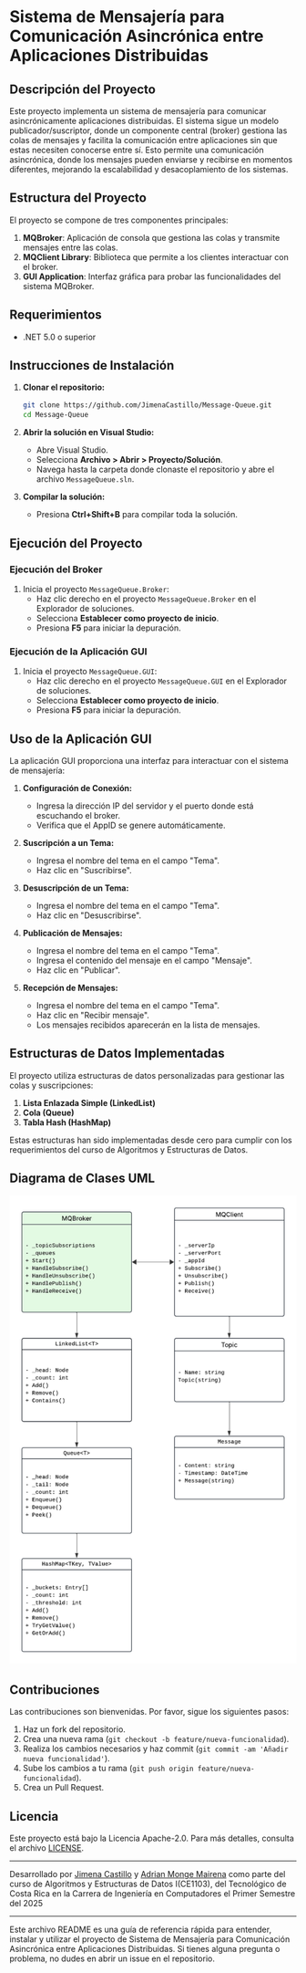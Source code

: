 # Sistema de Mensajería para Comunicación Asincrónica entre Aplicaciones Distribuidas

## Descripción del Proyecto

Este proyecto implementa un sistema de mensajería para comunicar asincrónicamente aplicaciones distribuidas. El sistema sigue un modelo publicador/suscriptor, donde un componente central (broker) gestiona las colas de mensajes y facilita la comunicación entre aplicaciones sin que estas necesiten conocerse entre sí. Esto permite una comunicación asincrónica, donde los mensajes pueden enviarse y recibirse en momentos diferentes, mejorando la escalabilidad y desacoplamiento de los sistemas.

## Estructura del Proyecto

El proyecto se compone de tres componentes principales:

1. **MQBroker**: Aplicación de consola que gestiona las colas y transmite mensajes entre las colas.
2. **MQClient Library**: Biblioteca que permite a los clientes interactuar con el broker.
3. **GUI Application**: Interfaz gráfica para probar las funcionalidades del sistema MQBroker.

## Requerimientos

- .NET 5.0 o superior

## Instrucciones de Instalación

1. **Clonar el repositorio:**

   ```bash
   git clone https://github.com/JimenaCastillo/Message-Queue.git
   cd Message-Queue
   ```

2. **Abrir la solución en Visual Studio:**

   - Abre Visual Studio.
   - Selecciona **Archivo > Abrir > Proyecto/Solución**.
   - Navega hasta la carpeta donde clonaste el repositorio y abre el archivo `MessageQueue.sln`.

3. **Compilar la solución:**

   - Presiona **Ctrl+Shift+B** para compilar toda la solución.

## Ejecución del Proyecto

### Ejecución del Broker

1. Inicia el proyecto `MessageQueue.Broker`:
   - Haz clic derecho en el proyecto `MessageQueue.Broker` en el Explorador de soluciones.
   - Selecciona **Establecer como proyecto de inicio**.
   - Presiona **F5** para iniciar la depuración.

### Ejecución de la Aplicación GUI

1. Inicia el proyecto `MessageQueue.GUI`:
   - Haz clic derecho en el proyecto `MessageQueue.GUI` en el Explorador de soluciones.
   - Selecciona **Establecer como proyecto de inicio**.
   - Presiona **F5** para iniciar la depuración.

## Uso de la Aplicación GUI

La aplicación GUI proporciona una interfaz para interactuar con el sistema de mensajería:

1. **Configuración de Conexión:**
   - Ingresa la dirección IP del servidor y el puerto donde está escuchando el broker.
   - Verifica que el AppID se genere automáticamente.

2. **Suscripción a un Tema:**
   - Ingresa el nombre del tema en el campo "Tema".
   - Haz clic en "Suscribirse".

3. **Desuscripción de un Tema:**
   - Ingresa el nombre del tema en el campo "Tema".
   - Haz clic en "Desuscribirse".

4. **Publicación de Mensajes:**
   - Ingresa el nombre del tema en el campo "Tema".
   - Ingresa el contenido del mensaje en el campo "Mensaje".
   - Haz clic en "Publicar".

5. **Recepción de Mensajes:**
   - Ingresa el nombre del tema en el campo "Tema".
   - Haz clic en "Recibir mensaje".
   - Los mensajes recibidos aparecerán en la lista de mensajes.

## Estructuras de Datos Implementadas

El proyecto utiliza estructuras de datos personalizadas para gestionar las colas y suscripciones:

1. **Lista Enlazada Simple (LinkedList)**
2. **Cola (Queue)**
3. **Tabla Hash (HashMap)**

Estas estructuras han sido implementadas desde cero para cumplir con los requerimientos del curso de Algoritmos y Estructuras de Datos.

## Diagrama de Clases UML

![Diagrama UML](uml_diagram.png)

## Contribuciones

Las contribuciones son bienvenidas. Por favor, sigue los siguientes pasos:

1. Haz un fork del repositorio.
2. Crea una nueva rama (`git checkout -b feature/nueva-funcionalidad`).
3. Realiza los cambios necesarios y haz commit (`git commit -am 'Añadir nueva funcionalidad'`).
4. Sube los cambios a tu rama (`git push origin feature/nueva-funcionalidad`).
5. Crea un Pull Request.

## Licencia

Este proyecto está bajo la Licencia Apache-2.0. Para más detalles, consulta el archivo [LICENSE](LICENSE).

---

Desarrollado por [Jimena Castillo](https://github.com/JimenaCastillo) y [Adrian Monge Mairena](https://github.com/Preko700) como parte del curso de Algoritmos y Estructuras de Datos I(CE1103), del Tecnológico de Costa Rica en la Carrera de Ingeniería en Computadores el Primer Semestre del 2025

---

Este archivo README es una guía de referencia rápida para entender, instalar y utilizar el proyecto de Sistema de Mensajería para Comunicación Asincrónica entre Aplicaciones Distribuidas. Si tienes alguna pregunta o problema, no dudes en abrir un issue en el repositorio.
